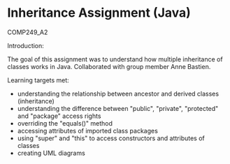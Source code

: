 # Inheritance Assignment (Java)
COMP249_A2

Introduction:

The goal of this assignment was to understand how multiple inheritance of classes works in Java. Collaborated with group member Anne Bastien.

Learning targets met:

- understanding the relationship between ancestor and derived classes (inheritance)
- understanding the difference between "public", "private", "protected" and "package" access rights
- overriding the "equals()" method
- accessing attributes of imported class packages
- using "super" and "this" to access constructors and attributes of classes
- creating UML diagrams
